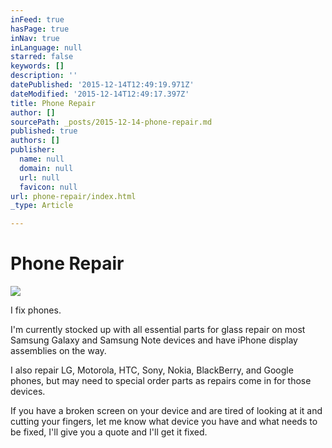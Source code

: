 ```yaml
---
inFeed: true
hasPage: true
inNav: true
inLanguage: null
starred: false
keywords: []
description: ''
datePublished: '2015-12-14T12:49:19.971Z'
dateModified: '2015-12-14T12:49:17.397Z'
title: Phone Repair
author: []
sourcePath: _posts/2015-12-14-phone-repair.md
published: true
authors: []
publisher:
  name: null
  domain: null
  url: null
  favicon: null
url: phone-repair/index.html
_type: Article

---
```

# Phone Repair
![](https://the-grid-user-content.s3-us-west-2.amazonaws.com/da9e2b2b-42c3-4bad-b693-8bbb5f1441bc.jpg)

I fix phones.

I'm currently stocked up with all essential parts for glass repair on most Samsung Galaxy and Samsung Note devices and have iPhone display assemblies on the way.

I also repair LG, Motorola, HTC, Sony, Nokia, BlackBerry, and Google phones, but may need to special order parts as repairs come in for those devices.

If you have a broken screen on your device and are tired of looking at it and cutting your fingers, let me know what device you have and what needs to be fixed, I'll give you a quote and I'll get it fixed.